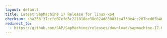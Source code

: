 ```yaml
---
layout: default
title: Latest SapMachine 17 Release for linux-x64
checksum: sha256 37ccfe07efd3c221818ee38c024d830831e4730e4cc207bcd05b462f2c18b0ae
redirect_to:
  - https://github.com/SAP/SapMachine/releases/download/sapmachine-17.0.12/sapmachine-jre-17.0.12_linux-x64_bin.tar.gz
---
```

